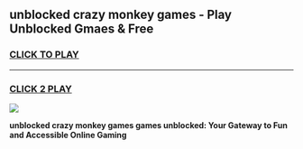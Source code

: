 
## unblocked crazy monkey games - Play Unblocked Gmaes & Free
<h3>
<a href="https://news.freeplayer.one?title=unblocked_crazy_monkey_games&ref=23F">CLICK TO PLAY</a></h3>
<hr>

<h3>
<a href="https://news.freeplayer.one?title=unblocked_crazy_monkey_games&ref=23F">CLICK 2 PLAY</a>
  
</h3>

<a href="https://news.freeplayer.one?title=unblocked_crazy_monkey_games&ref=23F/"><img src="https://clearcache.store/games.png"></a>


**unblocked crazy monkey games games unblocked: Your Gateway to Fun and Accessible Online Gaming**
